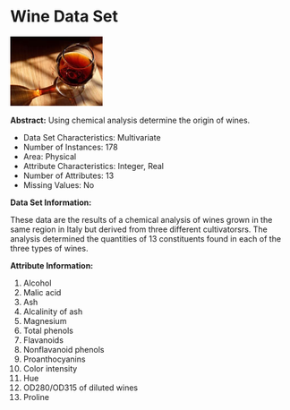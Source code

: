 # Wine Data Set

<img src="https://github.com/Ankit152/uci-mlr/blob/master/images/wine.png?raw=true">

**Abstract:** Using chemical analysis determine the origin of wines.

* Data Set Characteristics: Multivariate
* Number of Instances: 178
* Area: Physical
* Attribute Characteristics: Integer, Real
* Number of Attributes: 13
* Missing Values: No

**Data Set Information:**

These data are the results of a chemical analysis of wines grown in the same region in Italy but derived from three different cultivatorsrs. The analysis determined the quantities of 13 constituents found in each of the three types of wines.

**Attribute Information:**

1. Alcohol
2. Malic acid
3. Ash
4. Alcalinity of ash
5. Magnesium
6. Total phenols
7. Flavanoids
8. Nonflavanoid phenols
9. Proanthocyanins
10. Color intensity
11. Hue
12. OD280/OD315 of diluted wines
13. Proline
